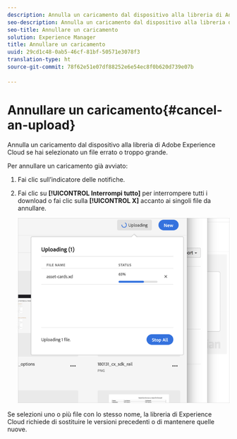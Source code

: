 ```yaml
---
description: Annulla un caricamento dal dispositivo alla libreria di Adobe Experience Cloud se hai selezionato un file errato o troppo grande.
seo-description: Annulla un caricamento dal dispositivo alla libreria di Adobe Experience Cloud se hai selezionato un file errato o troppo grande.
seo-title: Annullare un caricamento
solution: Experience Manager
title: Annullare un caricamento
uuid: 29cd1c48-0ab5-46cf-81bf-50571e3078f3
translation-type: ht
source-git-commit: 78f62e51e07df88252e6e54ec8f0b620d739e07b

---
```



# Annullare un caricamento{#cancel-an-upload}

Annulla un caricamento dal dispositivo alla libreria di Adobe Experience Cloud se hai selezionato un file errato o troppo grande.

Per annullare un caricamento già avviato:

1. Fai clic sull’indicatore delle notifiche.
1. Fai clic su **[!UICONTROL Interrompi tutto]** per interrompere tutti i download o fai clic sulla **[!UICONTROL X]** accanto ai singoli file da annullare.

   ![](assets/library_uploading_in_progress.png)

Se selezioni uno o più file con lo stesso nome, la libreria di Experience Cloud richiede di sostituire le versioni precedenti o di mantenere quelle nuove.
